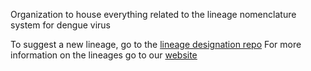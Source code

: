 Organization to house everything related to the lineage nomenclature system for dengue virus

To suggest a new lineage, go to the [lineage designation repo](https://github.com/DENV-lineages/denv-lineage-designation)
For more information on the lineages go to our [website]()
